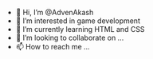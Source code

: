 - 👋 Hi, I’m @AdvenAkash
- 👀 I’m interested in game development
- 🌱 I’m currently learning HTML and CSS
- 💞️ I’m looking to collaborate on ...
- 📫 How to reach me ...

<!---
AdvenAkash/AdvenAkash is a ✨ special ✨ repository because its `README.md` (this file) appears on your GitHub profile.
You can click the Preview link to take a look at your changes.
--->
